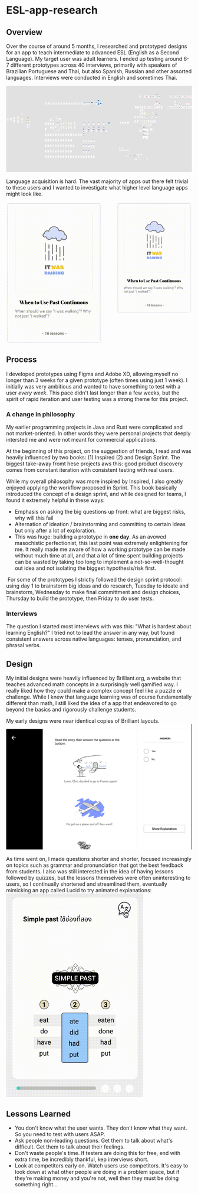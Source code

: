 # ESL-app-research

## Overview
Over the course of around 5 months, I researched and prototyped designs for an app to teach intermediate to advanced ESL (English as a Second Language). My target user was adult learners. I ended up testing around 6-7 different prototypes across 40 interviews, primarily with speakers of Brazilian Portuguese and Thai, but also Spanish, Russian and other assorted languages. Interviews were conducted in English and sometimes Thai. 

![Large project in Figma](large-figma-project.png)

Language acquisition is hard. The vast majority of apps out there felt trivial to these users and I wanted to investigate what higher level language apps might look like. 

![Animation of course title](it-was-raining-card.gif)
<img align="right" height="300" src="it-was-raining-card.gif">

## Process
I developed prototypes using Figma and Adobe XD, allowing myself no longer than 3 weeks for a given prototype (often times using just 1 week). I initially was very ambitious and wanted to have something to test with a user _every week_. This pace didn't last longer than a few weeks, but the spirit of rapid iteration and user testing was a strong theme for this project. 

### A change in philosophy
My earlier programming projects in Java and Rust were complicated and not market-oriented. In other words they were personal projects that deeply intersted me and were not meant for commercial applications. 

At the beginning of this project, on the suggestion of friends, I read and was heavily influenced by two books: (1) Inspired (2) and Design Sprint. The biggest take-away fromt hese projects aws this: good product discovery comes from constant iteration with consistent testing with real users. <quote from inspired> 
  
While my overall philosophy was more inspired by Inspired, I also greatly enjoyed applying the workflow proposed in Sprint. This book basically introduced the concept of a design sprint, and while designed for teams, I found it extremely helpful in these ways: 
  - Emphasis on asking the big questions up front: what are biggest risks, why will this fail
  - Alternation of ideation / brainstorming and committing to certain ideas but only after a lot of exploration. 
  - This was huge: building a prototype in **one day**. 
  As an avowed masochistic perfectionist, this last point was extremely enlightening for me. It really made me aware of how a working prototype can be made without much time at all, and that a lot of time spent building projects can be wasted by taking too long to implement a not-so-well-thought out idea and not isolating the biggest hypothesis/risk first. 
<img of hand-drawn plans for design project> 
  For some of the prototypes I strictly followed the design sprint protocol: using day 1 to brainstorm big ideas and do research, Tuesday to ideate and brainstorm, Wednesday to make final committment and design choices, Thursday to build the prototype, then Friday to do user tests. 
  
 ### Interviews
  The question I started most interviews with was this: "What is hardest about learning English?" I tried not to lead the answer in any way, but found consistent answers across native languages: tenses, pronunciation, and phrasal verbs. 
 
  ## Design
  My initial designs were heavily influenced by Brilliant.org, a website that teaches advanced math concepts in a surprisingly well gamified way. I really liked how they could make a complex concept feel like a puzzle or challenge. While I knew that language learning was of course fundamentally different than math, I still liked the idea of a app that endeavored to go beyond the basics and rigorously challenge students. 
  
  My early designs were near identical copies of Brilliant layouts. 
  ![Animation of course title](did-you-ever-quiz.png)
  
As time went on, I made questions shorter and shorter, focused increasingly on topics such as grammar and pronunciation that got the best feedback from students. I also was still interested in the idea of having lessons followed by quizzes, but the lessons themselves were often uninteresting to users, so I continually shortened and streamlined them, eventually mimicking an app called Lucid to try animated explanations:
![Animation of course title](tenses-animation.gif)
  
  ## Lessons Learned
  - You don't know what the user wants. They don't know what they want. So you need to test with users ASAP.
  - Ask people non-leading questions. Get them to talk about what's difficult. Get them to talk about their feelings. 
  - Don't waste people's time. If testers are doing this for free, end with extra time, be incredibly thankful, kep interviews short. 
  - Look at competitors early on. Watch users use competitors. It's easy to look down at what other people are doing in a problem space, but if they're making money and you're not, well then they must be doing something right...
